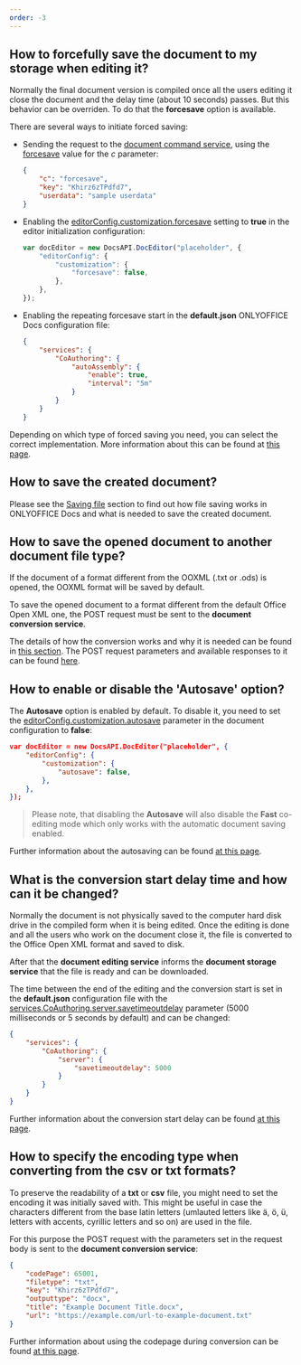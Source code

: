 ```yaml
---
order: -3
---
```


## How to forcefully save the document to my storage when editing it?

  Normally the final document version is compiled once all the users editing it close the document and the delay time (about 10 seconds) passes. But this behavior can be overriden. To do that the **forcesave** option is available.

  There are several ways to initiate forced saving:

  * Sending the request to the [document command service](../../../Additional%20API/Command%20service/index.md), using the [forcesave](../../../Additional%20API/Command%20service/forcesave/index.md) value for the *c* parameter:

    ``` json
    {
        "c": "forcesave",
        "key": "Khirz6zTPdfd7",
        "userdata": "sample userdata"
    }
    ```

  * Enabling the [editorConfig.customization.forcesave](../../../Usage%20API/Config/Editor/Customization/index.md#forcesave) setting to **true** in the editor initialization configuration:

    ``` javascript
    var docEditor = new DocsAPI.DocEditor("placeholder", {
        "editorConfig": {
            "customization": {
                "forcesave": false,
            },
        },
    });
    ```

  * Enabling the repeating forcesave start in the **default.json** ONLYOFFICE Docs configuration file:

    ``` json
    {
        "services": {
            "CoAuthoring": {
                "autoAssembly": {
                    "enable": true,
                    "interval": "5m"
                }
            }
        }
    }
    ```

  Depending on which type of forced saving you need, you can select the correct implementation. More information about this can be found at [this page](../../../Get%20Started/How%20It%20Works/Saving%20file/index.md#force-saving).

## How to save the created document?

  Please see the [Saving file](../../../Get%20Started/How%20It%20Works/Saving%20file/index.md) section to find out how file saving works in ONLYOFFICE Docs and what is needed to save the created document.

## How to save the opened document to another document file type?

  If the document of a format different from the OOXML (.txt or .ods) is opened, the OOXML format will be saved by default.

  To save the opened document to a format different from the default Office Open XML one, the POST request must be sent to the **document conversion service**.

  The details of how the conversion works and why it is needed can be found in [this section](../../../Get%20Started/How%20It%20Works/Converting%20and%20downloading%20file/index.md). The POST request parameters and available responses to it can be found [here](../../../Additional%20API/Conversion%20API/index.md).

## How to enable or disable the 'Autosave' option?

  The **Autosave** option is enabled by default. To disable it, you need to set the [editorConfig.customization.autosave](../../../Usage%20API/Config/Editor/Customization/index.md#autosave) parameter in the document configuration to **false**:

  ``` json
  var docEditor = new DocsAPI.DocEditor("placeholder", {
      "editorConfig": {
          "customization": {
              "autosave": false,
          },
      },
  });
  ```

  > Please note, that disabling the **Autosave** will also disable the **Fast** co-editing mode which only works with the automatic document saving enabled.

  Further information about the autosaving can be found [at this page](../../../Usage%20API/Config/Editor/Customization/index.md#autosave).

## What is the conversion start delay time and how can it be changed?

  Normally the document is not physically saved to the computer hard disk drive in the compiled form when it is being edited. Once the editing is done and all the users who work on the document close it, the file is converted to the Office Open XML format and saved to disk.

  After that the **document editing service** informs the **document storage service** that the file is ready and can be downloaded.

  The time between the end of the editing and the conversion start is set in the **default.json** configuration file with the [services.CoAuthoring.server.savetimeoutdelay](https://helpcenter.onlyoffice.com/installation/docs-developer-configuring.aspx#services-CoAuthoring-server-savetimeoutdelay) parameter (5000 milliseconds or 5 seconds by default) and can be changed:

  ``` json
  {
      "services": {
          "CoAuthoring": {
              "server": {
                  "savetimeoutdelay": 5000
              }
          }
      }
  }
  ```

  Further information about the conversion start delay can be found [at this page](../../../Get%20Started/How%20It%20Works/Saving%20file/index.md).

## How to specify the encoding type when converting from the csv or txt formats?

  To preserve the readability of a **txt** or **csv** file, you might need to set the encoding it was initially saved with. This might be useful in case the characters different from the base latin letters (umlauted letters like ä, ö, ü, letters with accents, cyrillic letters and so on) are used in the file.

  For this purpose the POST request with the parameters set in the request body is sent to the **document conversion service**:

  ``` json
  {
      "codePage": 65001,
      "filetype": "txt",
      "key": "Khirz6zTPdfd7",
      "outputtype": "docx",
      "title": "Example Document Title.docx",
      "url": "https://example.com/url-to-example-document.txt"
  }
  ```

  Further information about using the codepage during conversion can be found [at this page](../../../Additional%20API/Conversion%20API/index.md#codepage).
